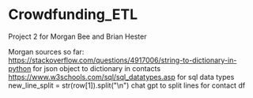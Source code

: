 # Crowdfunding_ETL
Project 2 for Morgan Bee and Brian Hester


Morgan sources so far: 
https://stackoverflow.com/questions/4917006/string-to-dictionary-in-python for json object to dictionary in contacts
https://www.w3schools.com/sql/sql_datatypes.asp for sql data types
new_line_split = str(row[1]).split("\n") chat gpt to split lines for contact df

